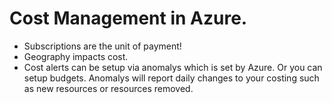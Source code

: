# Cost Management in Azure.

* Subscriptions are the unit of payment!
* Geography impacts cost.
* Cost alerts can be setup via anomalys which is set by Azure. Or you can setup budgets. Anomalys will report daily changes to your costing such as new resources or resources removed. 